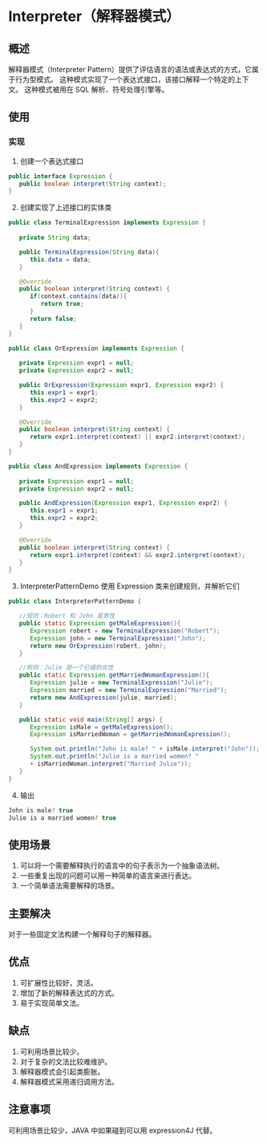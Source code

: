 # Interpreter（解释器模式） #

## 概述 ##

解释器模式（Interpreter Pattern）提供了评估语言的语法或表达式的方式，它属于行为型模式。
这种模式实现了一个表达式接口，该接口解释一个特定的上下文。 这种模式被用在 SQL 解析、符号处理引擎等。

## 使用 ##

### 实现 ###

1. 创建一个表达式接口

```Java
public interface Expression {
   public boolean interpret(String context);
}
```

2. 创建实现了上述接口的实体类

```Java
public class TerminalExpression implements Expression {
	
   private String data;

   public TerminalExpression(String data){
      this.data = data; 
   }

   @Override
   public boolean interpret(String context) {
      if(context.contains(data)){
         return true;
      }
      return false;
   }
}
```

```Java
public class OrExpression implements Expression {
	 
   private Expression expr1 = null;
   private Expression expr2 = null;

   public OrExpression(Expression expr1, Expression expr2) { 
      this.expr1 = expr1;
      this.expr2 = expr2;
   }

   @Override
   public boolean interpret(String context) {		
      return expr1.interpret(context) || expr2.interpret(context);
   }
}
```

```Java
public class AndExpression implements Expression {
	 
   private Expression expr1 = null;
   private Expression expr2 = null;

   public AndExpression(Expression expr1, Expression expr2) { 
      this.expr1 = expr1;
      this.expr2 = expr2;
   }

   @Override
   public boolean interpret(String context) {		
      return expr1.interpret(context) && expr2.interpret(context);
   }
}
```

3. InterpreterPatternDemo 使用 Expression 类来创建规则，并解析它们

```Java
public class InterpreterPatternDemo {

   //规则：Robert 和 John 是男性
   public static Expression getMaleExpression(){
      Expression robert = new TerminalExpression("Robert");
      Expression john = new TerminalExpression("John");
      return new OrExpression(robert, john);		
   }

   //规则：Julie 是一个已婚的女性
   public static Expression getMarriedWomanExpression(){
      Expression julie = new TerminalExpression("Julie");
      Expression married = new TerminalExpression("Married");
      return new AndExpression(julie, married);		
   }

   public static void main(String[] args) {
      Expression isMale = getMaleExpression();
      Expression isMarriedWoman = getMarriedWomanExpression();

      System.out.println("John is male? " + isMale.interpret("John"));
      System.out.println("Julie is a married women? " 
      + isMarriedWoman.interpret("Married Julie"));
   }
}
```

4. 输出

```Java
John is male? true
Julie is a married women? true
```

## 使用场景 ##

1. 可以将一个需要解释执行的语言中的句子表示为一个抽象语法树。
2. 一些重复出现的问题可以用一种简单的语言来进行表达。
3. 一个简单语法需要解释的场景。

## 主要解决 ##

对于一些固定文法构建一个解释句子的解释器。

## 优点 ##

1. 可扩展性比较好，灵活。
2. 增加了新的解释表达式的方式。
3. 易于实现简单文法。

## 缺点 ##

1. 可利用场景比较少。
2. 对于复杂的文法比较难维护。
3. 解释器模式会引起类膨胀。
4. 解释器模式采用递归调用方法。

## 注意事项 ##

可利用场景比较少，JAVA 中如果碰到可以用 expression4J 代替。